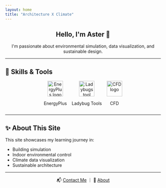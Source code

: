 ```yaml
---
layout: home
title: "Architecture X Climate"
---
```


<section style="text-align:center;">
  <h2>Hello, I'm Aster 👋</h2>
  <p>I'm passionate about environmental simulation, data visualization, and sustainable design.</p>
</section>

---

## 🧰 Skills & Tools

<div style="display:flex; flex-wrap:wrap; justify-content:center; gap:1rem;">
  <div style="text-align:center;">
    <img src="{{ '/assets/images/energyplus.png' | relative_url }}" alt="EnergyPlus logo" style="height:50px;" />
    <p>EnergyPlus</p>
  </div>
  <div style="text-align:center;">
    <img src="{{ '/assets/images/ladybug.png' | relative_url }}" alt="Ladybugs tool logo" style="height:50px;" />
    <p>Ladybug Tools</p>
  </div>
  <div style="text-align:center;">
    <img src="{{ '/assets/images/cfd.png' | relative_url }}" alt="CFD logo" style="height:50px;" />
    <p>CFD</p>
  </div>
</div>

---

## ✨ About This Site

This site showcases my learning journey in:
- Building simulation
- Indoor environmental control
- Climate data visualization
- Sustainable architecture

---

<p style="text-align:center;">
  📬 <a href="{{ '/contact/' | relative_url }}">Contact Me</a> ｜ 💼 <a href="{{ '/about/' | relative_url }}">About</a>
</p>
